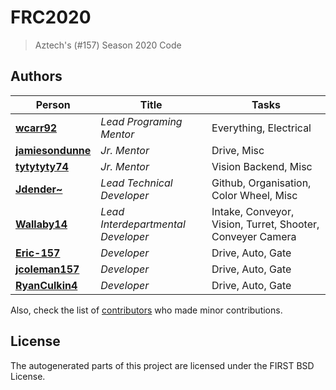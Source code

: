 # FRC2020
> Aztech's (#157) Season 2020 Code

## Authors

Person                                                | Title                              | Tasks
------------------------------------------------------|------------------------------------|-----
[**wcarr92**](https://github.com/wcarr92)             | _Lead Programing Mentor_           | Everything, Electrical
[**jamiesondunne**](https://github.com/jamiesondunne) | _Jr. Mentor_                       | Drive, Misc
[**tytytyty74**](https://github.com/tytytyty74)       | _Jr. Mentor_                       | Vision Backend, Misc
[**Jdender~**](https://github.com/Jdender)            | _Lead Technical Developer_         | Github, Organisation, Color Wheel, Misc
[**Wallaby14**](https://github.com/Wallaby14)         | _Lead Interdepartmental Developer_ | Intake, Conveyor, Vision, Turret, Shooter, Conveyer Camera
[**Eric-157**](https://github.com/Eric-157)           | _Developer_                        | Drive, Auto, Gate
[**jcoleman157**](https://github.com/jcoleman157)     | _Developer_                        | Drive, Auto, Gate
[**RyanCulkin4**](https://github.com/RyanCulkin4)     | _Developer_                        | Drive, Auto, Gate

Also, check the list of [contributors](https://github.com/Aztechs157/FRC2020/contributors) who made minor contributions.

## License

The autogenerated parts of this project are licensed under the FIRST BSD License.
